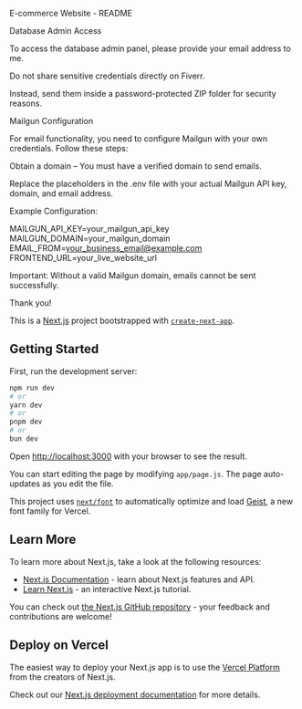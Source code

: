 E-commerce Website - README

Database Admin Access

To access the database admin panel, please provide your email address to me.

Do not share sensitive credentials directly on Fiverr.

Instead, send them inside a password-protected ZIP folder for security reasons.

Mailgun Configuration

For email functionality, you need to configure Mailgun with your own credentials.
Follow these steps:

Obtain a domain – You must have a verified domain to send emails.

Replace the placeholders in the .env file with your actual Mailgun API key, domain, and email address.

Example Configuration:

MAILGUN_API_KEY=your_mailgun_api_key
MAILGUN_DOMAIN=your_mailgun_domain
EMAIL_FROM=your_business_email@example.com
FRONTEND_URL=your_live_website_url

Important: Without a valid Mailgun domain, emails cannot be sent successfully.

Thank you!

This is a [Next.js](https://nextjs.org) project bootstrapped with [`create-next-app`](https://github.com/vercel/next.js/tree/canary/packages/create-next-app).

## Getting Started

First, run the development server:

```bash
npm run dev
# or
yarn dev
# or
pnpm dev
# or
bun dev
```

Open [http://localhost:3000](http://localhost:3000) with your browser to see the result.

You can start editing the page by modifying `app/page.js`. The page auto-updates as you edit the file.

This project uses [`next/font`](https://nextjs.org/docs/app/building-your-application/optimizing/fonts) to automatically optimize and load [Geist](https://vercel.com/font), a new font family for Vercel.

## Learn More

To learn more about Next.js, take a look at the following resources:

- [Next.js Documentation](https://nextjs.org/docs) - learn about Next.js features and API.
- [Learn Next.js](https://nextjs.org/learn) - an interactive Next.js tutorial.

You can check out [the Next.js GitHub repository](https://github.com/vercel/next.js) - your feedback and contributions are welcome!

## Deploy on Vercel

The easiest way to deploy your Next.js app is to use the [Vercel Platform](https://vercel.com/new?utm_medium=default-template&filter=next.js&utm_source=create-next-app&utm_campaign=create-next-app-readme) from the creators of Next.js.

Check out our [Next.js deployment documentation](https://nextjs.org/docs/app/building-your-application/deploying) for more details.
